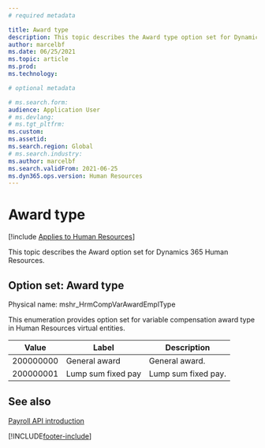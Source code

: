 ```yaml
---
# required metadata

title: Award type
description: This topic describes the Award type option set for Dynamics 365 Human Resources.
author: marcelbf
ms.date: 06/25/2021
ms.topic: article
ms.prod: 
ms.technology: 

# optional metadata

# ms.search.form: 
audience: Application User
# ms.devlang: 
# ms.tgt_pltfrm: 
ms.custom: 
ms.assetid: 
ms.search.region: Global
# ms.search.industry: 
ms.author: marcelbf
ms.search.validFrom: 2021-06-25
ms.dyn365.ops.version: Human Resources
---
```


# Award type

[!include [Applies to Human Resources](../includes/applies-to-hr.md)]

This topic describes the Award option set for Dynamics 365 Human Resources.

## Option set: Award type

Physical name: mshr_HrmCompVarAwardEmplType

This enumeration provides option set for variable compensation award type in Human Resources virtual entities.

| Value | Label | Description |
| --- | --- | --- |
| 200000000 | General award | General award. |
| 200000001 | Lump sum fixed pay | Lump sum fixed pay. |

## See also

[Payroll API introduction](hr-admin-integration-payroll-api-introduction.md)<br>


[!INCLUDE[footer-include](../includes/footer-banner.md)]
